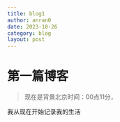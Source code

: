 ```yaml
---
title: blog1
author: anran0
date: 2023-10-26
category: blog
layout: post
---
```


# 第一篇博客

> 现在是背景北京时间：00点11分，

我从现在开始记录我的生活
